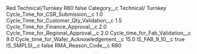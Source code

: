 <?xml version="1.0" encoding="UTF-8"?>
<CustomMetadata xmlns="http://soap.sforce.com/2006/04/metadata" xmlns:xsi="http://www.w3.org/2001/XMLSchema-instance" xmlns:xsd="http://www.w3.org/2001/XMLSchema">
    <label>Red Technical/Turnkey R80</label>
    <protected>false</protected>
    <values>
        <field>Category__c</field>
        <value xsi:type="xsd:string">Technical/ Turnkey</value>
    </values>
    <values>
        <field>Cycle_Time_for_CSR_Submission__c</field>
        <value xsi:type="xsd:double">1.0</value>
    </values>
    <values>
        <field>Cycle_Time_for_Customer_Qty_Validation__c</field>
        <value xsi:type="xsd:double">1.5</value>
    </values>
    <values>
        <field>Cycle_Time_for_Finance_Approval__c</field>
        <value xsi:type="xsd:double">2.0</value>
    </values>
    <values>
        <field>Cycle_Time_for_Regional_Approval__c</field>
        <value xsi:type="xsd:double">2.0</value>
    </values>
    <values>
        <field>Cycle_time_for_Fab_Validation__c</field>
        <value xsi:type="xsd:double">9.0</value>
    </values>
    <values>
        <field>Cycle_time_for_Wafer_Acknowledgement__c</field>
        <value xsi:type="xsd:double">15.0</value>
    </values>
    <values>
        <field>IS_FAB_9_10__c</field>
        <value xsi:type="xsd:boolean">true</value>
    </values>
    <values>
        <field>IS_SMPLSI__c</field>
        <value xsi:type="xsd:boolean">false</value>
    </values>
    <values>
        <field>RMA_Reason_Code__c</field>
        <value xsi:type="xsd:string">R80</value>
    </values>
</CustomMetadata>
